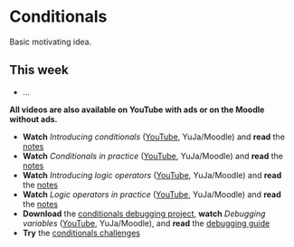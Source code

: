 # Conditionals

Basic motivating idea.

## This week

- ...

**All videos are also available on YouTube with ads or on the Moodle without ads.**

- **Watch** *Introducing conditionals* ([YouTube](MISSING_LINK), YuJa/Moodle) and **read** the [notes](./introducing-conditionals.md)
- **Watch** *Conditionals in practice* ([YouTube](MISSING_LINK), YuJa/Moodle) and **read** the [notes](./conditionals-in-practice.md)
- **Watch** *Introducing logic operators* ([YouTube](MISSING_LINK), YuJa/Moodle) and **read** the [notes](./introducing-logic-operators.md)
- **Watch** *Logic operators in practice* ([YouTube](MISSING_LINK), YuJa/Moodle) and **read** the [notes](./logic-operators-in-practice.md)
- **Download** the [conditionals debugging project](MISSING_LINK), **watch** *Debugging variables* ([YouTube](MISSING_LINK), YuJa/Moodle), and **read** the [debugging guide](../../guides/debugging-guide.md)
- **Try** the [conditionals challenges](MISSING_LINK)